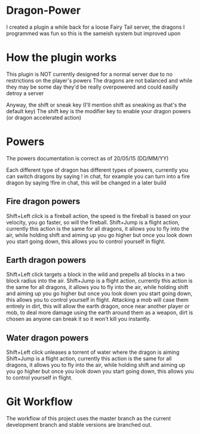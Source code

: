 # Dragon-Power
I created a plugin a while back for a loose Fairy Tail server, the dragons I programmed was fun so this is the sameish system but improved upon

# How the plugin works
This plugin is NOT currently designed for a normal server due to no restrictions on the player's powers
The dragons are not balanced and while they may be some day they'd be really overpowered and could easilly detroy a server

Anyway, the shift or sneak key (I'll mention shift as sneaking as that's the default key)
The shift key is the modifier key to enable your dragon powers (or dragon accelerated action)

# Powers
The powers documentation is correct as of 20/05/15 (DD/MM/YY)

Each different type of dragon has different types of powers, currently you can switch dragons by saying !<dragon type> in chat, for example you can turn into a fire dragon by saying !fire in chat, this will be changed in a later build

## Fire dragon powers
Shift+Left click is a fireball action, the speed is the fireball is based on your velocity, you go faster, so will the fireball.
Shift+Jump is a flight action, currently this action is the same for all dragons, it allows you to fly into the air, while holding shift and aiming up you go higher but once you look down you start going down, this allows you to control yourself in flight.

## Earth dragon powers
Shift+Left click targets a block in the wild and prepells all blocks in a two block radius into the air.
Shift+Jump is a flight action, currently this action is the same for all dragons, it allows you to fly into the air, while holding shift and aiming up you go higher but once you look down you start going down, this allows you to control yourself in flight.
Attacking a mob will case them entirely in dirt, this will allow the earth dragon, once near another player or mob, to deal more damage using the earth around them as a weapon, dirt is chosen as anyone can break it so it won't kill you instantly.

## Water dragon powers
Shift+Left click unleases a torrent of water where the dragon is aiming
Shift+Jump is a flight action, currently this action is the same for all dragons, it allows you to fly into the air, while holding shift and aiming up you go higher but once you look down you start going down, this allows you to control yourself in flight.

# Git Workflow
The workflow of this project uses the master branch as the current development branch and stable versions are branched out.
